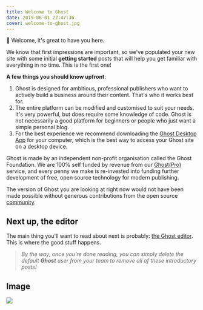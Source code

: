 ```yaml
---
title: Welcome to Ghost
date: 2019-06-01 22:47:36
cover: welcome-to-ghost.jpg
---
```


👋 Welcome, it's great to have you here.

We know that first impressions are important, so we've populated your new site with some initial **getting started** posts that will help you get familiar with everything in no time. This is the first one!

**A few things you should know upfront**:

1. Ghost is designed for ambitious, professional publishers who want to actively build a business around their content. That's who it works best for.
2. The entire platform can be modified and customised to suit your needs. It's very powerful, but does require some knowledge of code. Ghost is not necessarily a good platform for beginners or people who just want a simple personal blog.
3. For the best experience we recommend downloading the [Ghost Desktop App](https://ghost.org/downloads/) for your computer, which is the best way to access your Ghost site on a desktop device.

Ghost is made by an independent non-profit organisation called the Ghost Foundation. We are 100% self funded by revenue from our [Ghost(Pro)](https://ghost.org/pricing) service, and every penny we make is re-invested into funding further development of free, open source technology for modern publishing.

The version of Ghost you are looking at right now would not have been made possible without generous contributions from the open source [community](https://github.com/TryGhost).

## Next up, the editor

The main thing you'll want to read about next is probably: [the Ghost editor](). This is where the good stuff happens.

> _By the way, once you're done reading, you can simply delete the default **Ghost** user from your team to remove all of these introductory posts!_

## Image

![](https://static.ghost.org/v2.0.0/images/welcome-to-ghost.jpg)
